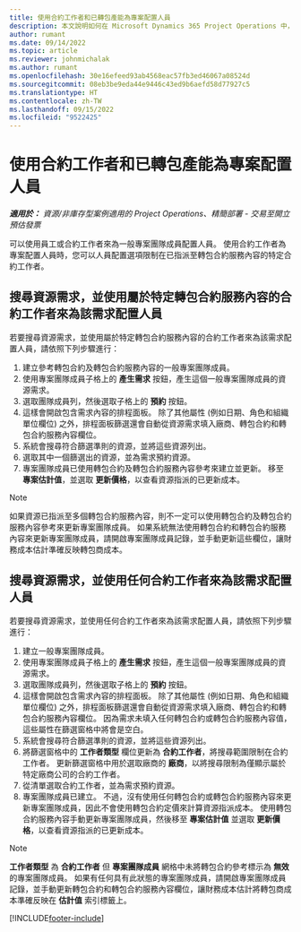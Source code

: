 ```yaml
---
title: 使用合約工作者和已轉包產能為專案配置人員
description: 本文說明如何在 Microsoft Dynamics 365 Project Operations 中，使用合約工作者或轉包的產能來為專案需求配置人員。
author: rumant
ms.date: 09/14/2022
ms.topic: article
ms.reviewer: johnmichalak
ms.author: rumant
ms.openlocfilehash: 30e16efeed93ab4568eac57fb3ed46067a08524d
ms.sourcegitcommit: 08eb3be9eda44e9446c43ed9b6aefd58d77927c5
ms.translationtype: HT
ms.contentlocale: zh-TW
ms.lasthandoff: 09/15/2022
ms.locfileid: "9522425"
---
```

# <a name="staffing-a-project-with-contract-workers-and-subcontracted-capacity"></a>使用合約工作者和已轉包產能為專案配置人員

_**適用於：** 資源/非庫存型案例適用的 Project Operations、精簡部署 - 交易至開立預估發票_

可以使用員工或合約工作者來為一般專案團隊成員配置人員。 使用合約工作者為專案配置人員時，您可以人員配置選項限制在已指派至轉包合約服務內容的特定合約工作者。 

## <a name="search-for-staff-resource-requirements-with-contract-workers-that-belong-to-a-specific-subcontract-line"></a>搜尋資源需求，並使用屬於特定轉包合約服務內容的合約工作者來為該需求配置人員

若要搜尋資源需求，並使用屬於特定轉包合約服務內容的合約工作者來為該需求配置人員，請依照下列步驟進行：

1. 建立參考轉包合約及轉包合約服務內容的一般專案團隊成員。
2. 使用專案團隊成員子格上的 **產生需求** 按鈕，產生這個一般專案團隊成員的資源需求。
3. 選取團隊成員列，然後選取子格上的 **預約** 按鈕。 
4. 這樣會開啟包含需求內容的排程面板。 除了其他屬性 (例如日期、角色和組織單位欄位) 之外，排程面板篩選還會自動從資源需求填入廠商、轉包合約和轉包合約服務內容欄位。
5. 系統會搜尋符合篩選準則的資源，並將這些資源列出。 
6. 選取其中一個篩選出的資源，並為需求預約資源。 
7. 專案團隊成員已使用轉包合約及轉包合約服務內容參考來建立並更新。 移至 **專案估計值**，並選取 **更新價格**，以查看資源指派的已更新成本。 

> [!NOTE]
> 如果資源已指派至多個轉包合約服務內容，則不一定可以使用轉包合約及轉包合約服務內容參考來更新專案團隊成員。 如果系統無法使用轉包合約和轉包合約服務內容來更新專案團隊成員，請開啟專案團隊成員記錄，並手動更新這些欄位，讓財務成本估計準確反映轉包商成本。

## <a name="search-for-and-staff-resource-requirements-with-any-contract-worker"></a>搜尋資源需求，並使用任何合約工作者來為該需求配置人員

若要搜尋資源需求，並使用任何合約工作者來為該需求配置人員，請依照下列步驟進行：

1. 建立一般專案團隊成員。
2. 使用專案團隊成員子格上的 **產生需求** 按鈕，產生這個一般專案團隊成員的資源需求。
3. 選取團隊成員列，然後選取子格上的 **預約** 按鈕。 
4. 這樣會開啟包含需求內容的排程面板。 除了其他屬性 (例如日期、角色和組織單位欄位) 之外，排程面板篩選還會自動從資源需求填入廠商、轉包合約和轉包合約服務內容欄位。 因為需求未填入任何轉包合約或轉包合約服務內容值，這些屬性在篩選窗格中將會是空白。
5. 系統會搜尋符合篩選準則的資源，並將這些資源列出。
6. 將篩選窗格中的 **工作者類型** 欄位更新為 **合約工作者**，將搜尋範圍限制在合約工作者。 更新篩選窗格中用於選取廠商的 **廠商**，以將搜尋限制為僅顯示屬於特定廠商公司的合約工作者。
7. 從清單選取合約工作者，並為需求預約資源。
8. 專案團隊成員已建立。 不過，沒有使用任何轉包合約或轉包合約服務內容來更新專案團隊成員，因此不會使用轉包合約定價來計算資源指派成本。 使用轉包合約服務內容手動更新專案團隊成員，然後移至 **專案估計值** 並選取 **更新價格**，以查看資源指派的已更新成本。

> [!NOTE]
> **工作者類型** 為 **合約工作者** 但 **專案團隊成員** 網格中未將轉包合約參考標示為 **無效** 的專案團隊成員。 如果有任何具有此狀態的專案團隊成員，請開啟專案團隊成員記錄，並手動更新轉包合約和轉包合約服務內容欄位，讓財務成本估計將轉包商成本準確反映在 **估計值** 索引標籤上。 


[!INCLUDE[footer-include](../../includes/footer-banner.md)]
